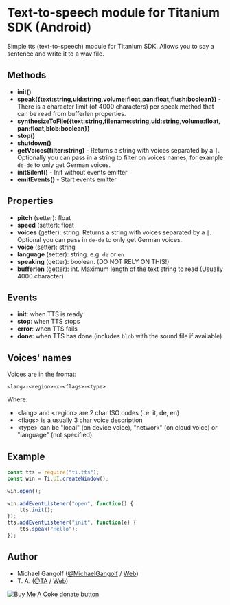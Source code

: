 # Text-to-speech module for Titanium SDK (Android)

Simple tts (text-to-speech) module for Titanium SDK. Allows you to say a sentence and write it to a wav file.

## Methods

-   <b>init()</b>
-   <b>speak({text:string,uid:string,volume:float,pan:float,flush:boolean})</b> - There is a character limit (of 4000 characters) per speak method that can be read from bufferlen properties.
-   <b>synthesizeToFile({text:string,filename:string,uid:string,volume:float,pan:float,blob:boolean})</b>
-   <b>stop()</b>
-   <b>shutdown()</b>
-   <b>getVoices(filter:string)</b> - Returns a string with voices separated by a `|`. Optionally you can pass in a string to filter on voices names, for example `de-de` to only get German voices.
-   <b>initSilent()</b> - Init without events emitter
-   <b>emitEvents()</b> - Start events emitter

## Properties

-   <b>pitch</b> (setter): float
-   <b>speed</b> (setter): float
-   <b>voices</b> (getter): string. Returns a string with voices separated by a `|`. Optional you can pass in `de-de` to only get German voices.
-   <b>voice</b> (setter): string
-   <b>language</b> (setter): string. e.g. `de` or `en`
-   <b>speaking</b> (getter): boolean. (DO NOT RELY ON THIS!)
-   <b>bufferlen</b> (getter): int. Maximum length of the text string to read (Usually 4000 character)

## Events

-   <b>init</b>: when TTS is ready
-   <b>stop</b>: when TTS stops
-   <b>error</b>: when TTS fails
-   <b>done</b>: when TTS has done (includes `blob` with the sound file if available)

## Voices' names

 Voices are in the fromat:

    <lang>-<region>-x-<flags>-<type>
    
 Where:
  - &lt;lang&gt; and &lt;region&gt; are 2 char ISO codes (i.e. it, de, en)
  - &lt;flags&gt; is a usually 3 char voice description
  - &lt;type&gt; can be "local" (on device voice), "network" (on cloud voice) or "language" (not specified)

## Example

```js
const tts = require("ti.tts");
const win = Ti.UI.createWindow();

win.open();

win.addEventListener("open", function() {
	tts.init();
});
tts.addEventListener("init", function(e) {
	tts.speak("Hello");
});
```


## Author

* Michael Gangolf (<a href="https://github.com/m1ga">@MichaelGangolf</a> / <a href="https://www.migaweb.de">Web</a>)
* T. A. (<a href="https://github.com/informate">@TA</a> / <a href="https://www.informate.it">Web</a>)

<span class="badge-buymeacoffee"><a href="https://www.buymeacoffee.com/miga" title="donate"><img src="https://img.shields.io/badge/buy%20me%20a%20coke-donate-orange.svg" alt="Buy Me A Coke donate button" /></a></span>
